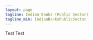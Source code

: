 ```yaml
---
layout: page
tagline: Indian Banks (Public Sector)
tagline_min: IndianBanksPublicSector
---
```

Test Test